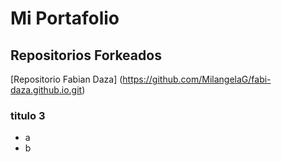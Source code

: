 # Mi Portafolio 
## Repositorios Forkeados
[Repositorio Fabian Daza] (https://github.com/MilangelaG/fabi-daza.github.io.git)
### titulo 3 
- a
- b
